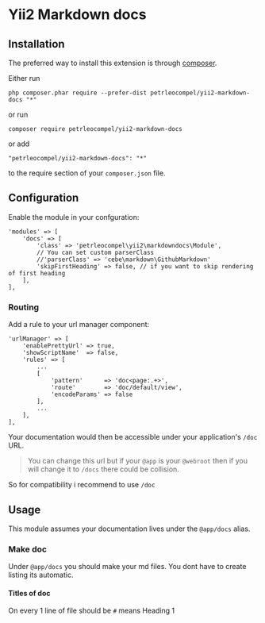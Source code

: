 # Yii2 Markdown docs

## Installation

The preferred way to install this extension is through [composer](http://getcomposer.org/download/).

Either run

```
php composer.phar require --prefer-dist petrleocompel/yii2-markdown-docs "*"
```
or run

```
composer require petrleocompel/yii2-markdown-docs
```

or add

```
"petrleocompel/yii2-markdown-docs": "*"
```

to the require section of your `composer.json` file.

## Configuration

Enable the module in your confguration:

```
'modules' => [
    'docs' => [
        'class' => 'petrleocompel\yii2\markdowndocs\Module',
        // You can set custom parserClass
        //'parserClass' => 'cebe\markdown\GithubMarkdown'
        'skipFirstHeading' => false, // if you want to skip rendering of first heading
    ],
],
```

### Routing

Add a rule to your url manager component:

```
'urlManager' => [
    'enablePrettyUrl' => true,
    'showScriptName'  => false,
    'rules' => [
        ...
        [
            'pattern'      => 'doc<page:.+>',
            'route'        => 'doc/default/view',
            'encodeParams' => false
        ],
        ...
    ],
],
```

Your documentation would then be accessible under your application's `/doc` URL.

> You can change this url but if your `@app` is your `@webroot` then if you will change it to `/docs` there could be collision.
 
So for compatibility i recommend to use `/doc`

## Usage

This module assumes your documentation lives under the `@app/docs` alias.

### Make doc
Under `@app/docs` you should make your md files. You dont have to create listing its automatic.

#### Titles of doc
On every 1 line of file should be `#` means Heading 1